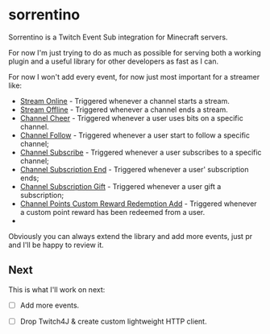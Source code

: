 # sorrentino

Sorrentino is a Twitch Event Sub integration for Minecraft servers.

For now I'm just trying to do as much as possible for serving both a working plugin and a useful library for other
developers as fast as I can.

For now I won't add every event, for now just most important for a streamer like:

- [Stream Online](https://dev.twitch.tv/docs/eventsub/eventsub-subscription-types/#streamonline) - Triggered whenever a
  channel starts a stream.
- [Stream Offline](https://dev.twitch.tv/docs/eventsub/eventsub-subscription-types/#streamoffline) - Triggered whenever
  a channel ends a stream.
- [Channel Cheer](https://dev.twitch.tv/docs/eventsub/eventsub-subscription-types/#channelcheer) - Triggered whenever a
  user uses bits on a specific channel.
- [Channel Follow](https://dev.twitch.tv/docs/eventsub/eventsub-subscription-types/#channelfollow) - Triggered whenever
  a user start to follow a specific channel;
- [Channel Subscribe](https://dev.twitch.tv/docs/eventsub/eventsub-subscription-types/#channelsubscribe) - Triggered
  whenever a user subscribes to a specific channel;
- [Channel Subscription End](https://dev.twitch.tv/docs/eventsub/eventsub-subscription-types/#channelsubscriptionend) -
  Triggered whenever a user' subscription ends;
- [Channel Subscription Gift](https://dev.twitch.tv/docs/eventsub/eventsub-subscription-types/#channelsubscriptiongift) -
  Triggered whenever a user gift a subscription;
- [Channel Points Custom Reward Redemption Add](https://dev.twitch.tv/docs/eventsub/eventsub-subscription-types/#channelchannel_points_automatic_reward_redemptionadd) -
  Triggered whenever a custom point reward has been redeemed from a user.
- 
Obviously you can always extend the library and add more events, just pr and I'll be happy to review it.

## Next
This is what I'll work on next:
 - [ ] Add more events.
 - [ ] Drop Twitch4J & create custom lightweight HTTP client.

